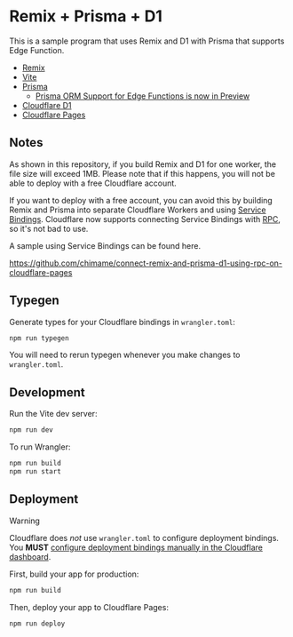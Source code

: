 # Remix + Prisma + D1

This is a sample program that uses Remix and D1 with Prisma that supports Edge Function.

- [Remix](https://remix.run/)
- [Vite](https://vitejs.dev/guide/)
- [Prisma](https://www.prisma.io/)
  - [Prisma ORM Support for Edge Functions is now in Preview](https://www.prisma.io/blog/prisma-orm-support-for-edge-functions-is-now-in-preview)
- [Cloudflare D1](https://developers.cloudflare.com/d1/)
- [Cloudflare Pages](https://developers.cloudflare.com/pages)

## Notes

As shown in this repository, if you build Remix and D1 for one worker, the file size will exceed 1MB. Please note that if this happens, you will not be able to deploy with a free Cloudflare account.

If you want to deploy with a free account, you can avoid this by building Remix and Prisma into separate Cloudflare Workers and using [Service Bindings](https://developers.cloudflare.com/workers/runtime-apis/bindings/service-bindings/).
Cloudflare now supports connecting Service Bindings with [RPC](https://blog.cloudflare.com/javascript-native-rpc), so it's not bad to use.

A sample using Service Bindings can be found here.

https://github.com/chimame/connect-remix-and-prisma-d1-using-rpc-on-cloudflare-pages

## Typegen

Generate types for your Cloudflare bindings in `wrangler.toml`:

```sh
npm run typegen
```

You will need to rerun typegen whenever you make changes to `wrangler.toml`.

## Development

Run the Vite dev server:

```sh
npm run dev
```

To run Wrangler:

```sh
npm run build
npm run start
```

## Deployment

> [!WARNING]  
> Cloudflare does _not_ use `wrangler.toml` to configure deployment bindings.
> You **MUST** [configure deployment bindings manually in the Cloudflare dashboard][bindings].

First, build your app for production:

```sh
npm run build
```

Then, deploy your app to Cloudflare Pages:

```sh
npm run deploy
```

[bindings]: https://developers.cloudflare.com/pages/functions/bindings/

